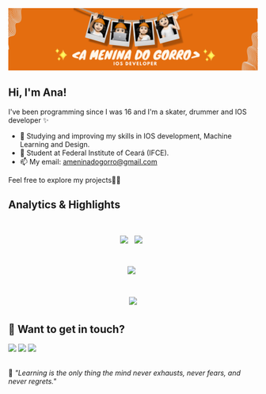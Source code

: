 
<img src="A me.png">
<h2>Hi, I'm Ana!</h2>
<p>I've been programming since I was 16 and I'm a skater, drummer and IOS developer ✨

- 🌱 Studying and improving my skills in IOS development, Machine Learning and Design.
- 🚀 Student at Federal Institute of Ceará (IFCE).
- 📫 My email: ameninadogorro@gmail.com

<p>Feel free to explore my projects✌🏻
</em></p>
 
<div>
  
## Analytics & Highlights


 <h1 align="center"><a href="https://github.com/anuraghazra/github-readme-stats"><img height="140em" src="https://github-readme-stats-bpires.vercel.app/api?username=Ameninadogorro&hide_title=true&line_height=30&hide_rank=false&theme=dracula&show_icons=true&include_all_commits=true&hide_border=true"></a>&nbsp;
<a href="https://github.com/denvercoder1/github-readme-streak-stats"><img height="140em" 
src="https://github-readme-streak-stats.herokuapp.com/?user=Ameninadogorro&theme=dracula&hide_border=true"></a>&nbsp;

<a href="https://github.com/anuraghazra/github-readme-stats"><img height="170em" src="https://github-readme-stats-bpires.vercel.app/api/top-langs/?username=ameninadogorro&layout=compact&card_width=400&hide_title=true&theme=dracula&t&langs_count=9&hide_border=true"></a>&nbsp;


  
  
<a href="https://metrics.lecoq.io/insights/Ameninadogorro" target="_blank" rel="noreferrer"><img height="27.5em" src="https://user-images.githubusercontent.com/86871991/178090011-2be9a8c0-ad68-4e7d-8568-6256d8178a28.png"></img></a>
 
</details>

## 💬 Want to get in touch?

<div>
  <a href="https://www.linkedin.com/in/ameninadogorro/" target="_blank"><img src="https://img.shields.io/badge/-LinkedIn-%230077B5?style=for-the-badge&logo=linkedin&logoColor=white" target="_blank"></a>
  <a href = "ameninadogorro@gmail.com"><img src="https://img.shields.io/badge/-Gmail-%23333?style=for-the-badge&logo=gmail&logoColor=white" target="_blank"></a>
  <a href="https://discord.gg/CxxnbHpM" target="_blank"><img src="https://img.shields.io/badge/Discord-7289DA?style=for-the-badge&logo=discord&logoColor=white" target="_blank"></a>
</div>
<br>
<p>🧠 <span style="font-style:italic">"Learning is the only thing the mind never exhausts, never fears, and never regrets."</span></p>




